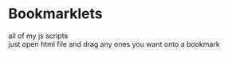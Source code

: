 # Bookmarklets
all of my js scripts
<br>
just open html file and drag any ones you want onto a bookmark

